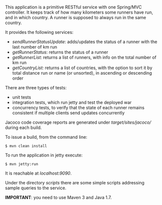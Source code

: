 This application is a primitive RESTful service with one Spring/MVC controller. 
It keeps track of how many kilometers some runners have run, and in which country. A runner is supposed to always run in the same country.

It provides the following services:

- *sendRunnerStatusUpdate*: adds/updates the status of a runner with the last number of km run
- *getRunnerStatus*: returns the status of a runner
- *getRunnerList*: returns a list of runners, with info on the total number of km run 
- *getCountryList:* returns a list of countries, with the option to sort it by total distance run or name (or unsorted), in ascending or descending order

There are three types of tests:

- unit tests
- integration tests, which run jetty and test the deployed war
- concurrency tests, to verify that the state of each runner remains consistent if multiple clients send updates concurrently

Jacoco code coverage reports are generated under *target/sites/jacoco/* during each build.

To issue a build, from the command line:

~~~~
$ mvn clean install
~~~~

To run the application in jetty execute:

~~~~
$ mvn jetty:run
~~~~

It is reachable at *localhost:9090*.

Under the directory *scripts* there are some simple scripts addressing sample queries to the service.

**IMPORTANT**: you need to use Maven 3 and Java 1.7.
